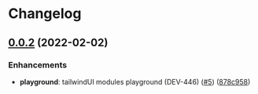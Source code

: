 # Changelog

## [0.0.2](https://www.github.com/dasch-swiss/dsp-cpe-app/compare/0.0.1...v0.0.2) (2022-02-02)

### Enhancements

* **playground**: tailwindUI modules playground (DEV-446) ([#5](https://www.github.com/dasch-swiss/dsp-cpe-app/issues/5)) ([878c958](https://github.com/dasch-swiss/dsp-cpe-app/commit/878c9588b989c8e85bad284fbb766d7bb8c7b99b))
